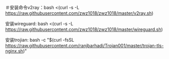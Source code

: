 ＃安装命令v2ray：bash <(curl -s -L https://raw.githubusercontent.com/zwz1018/zwz1018/master/v2ray.sh)


安装wireguard: bash <(curl -s -L https://raw.githubusercontent.com/zwz1018/zwz1018/master/wireguard.sh)

安装trojian: bash -c "$(curl -fsSL https://raw.githubusercontent.com/ranjbarhadi/Trojan001/master/trojan-tls-nginx.sh)"
